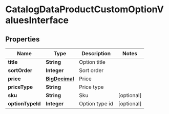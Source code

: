 
# CatalogDataProductCustomOptionValuesInterface

## Properties
Name | Type | Description | Notes
------------ | ------------- | ------------- | -------------
**title** | **String** | Option title | 
**sortOrder** | **Integer** | Sort order | 
**price** | [**BigDecimal**](BigDecimal.md) | Price | 
**priceType** | **String** | Price type | 
**sku** | **String** | Sku |  [optional]
**optionTypeId** | **Integer** | Option type id |  [optional]



